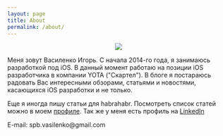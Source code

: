 ```yaml
---
layout: page
title: About
permalink: /about/
---
```

<center><img src="http://habrastorage.org/files/9c9/ee0/8c0/9c9ee08c0ca54a1fb38f7336e95ad773.png"/></center>
<p>  </p>
<p>  </p>
<p>  </p>
<p>  </p>
<p>  </p>
<p>Меня зовут Василенко Игорь.
С начала 2014-го года, я занимаюсь разработкой под iOS. В данный момент работаю на позиции iOS разработчика в компании YOTA ("Скартел"). В блоге я постараюсь радовать Вас интересными обзорами, статьями и новостями, касающихся iOS разработки и не только.</p>

Еще я иногда пишу статьи для habrahabr. Посмотреть список статей можно в моем <a href="http://habrahabr.ru/users/spbvasilenko14/">профиле</a>. Так же у меня есть профиль на <a href="https://www.linkedin.com/pub/igor-vasilenko/a3/450/593">LinkedIn</a>
<p>  </p>
E-mail: spb.vasilenko@gmail.com
<p>  </p>
<p>  </p>
<p>  </p>
<p>  </p>
